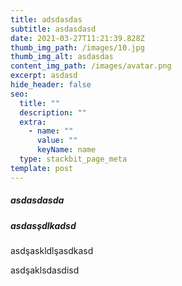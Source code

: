 ```yaml
---
title: adsdasdas
subtitle: asdasdasd
date: 2021-03-27T11:21:39.828Z
thumb_img_path: /images/10.jpg
thumb_img_alt: asdasdas
content_img_path: /images/avatar.png
excerpt: asdasd
hide_header: false
seo:
  title: ""
  description: ""
  extra:
    - name: ""
      value: ""
      keyName: name
  type: stackbit_page_meta
template: post
---
```

##### **asdasdasda**

##### **asdasşdlkadsd**

asdşaskldlşasdkasd

asdşaklsdasdisd